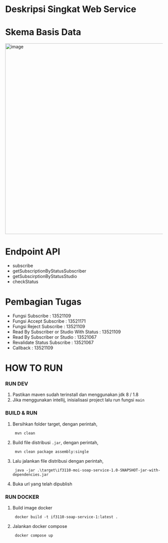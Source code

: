 # Deskripsi Singkat Web Service

# Skema Basis Data
<img width="608" alt="image" src="https://github.com/IF3110-2023-02-17/moi-soap-service/assets/73476678/7b12b58a-a300-41a5-86cc-cba0187d345e">

# Endpoint API
- subscribe
- getSubscriptionByStatusSubscriber
- getSubscirptionByStatusStudio
- checkStatus

# Pembagian Tugas
- Fungsi Subscribe : 13521109
- Fungsi Accept Subscribe : 13521171
- Fungsi Reject Subscribe : 13521109
- Read By Subscriber or Studio With Status : 13521109
- Read By Subscriber or Studio : 13521067
- Revalidate Status Subscribe : 13521067
- Callback : 13521109

# HOW TO RUN

### RUN DEV 
1. Pastikan maven sudah terinstall dan menggunakan jdk 8 / 1.8
2. Jika menggunakan intellij, inisialisasi project lalu run fungsi `main`

### BUILD & RUN
1. Bersihkan folder target, dengan perintah,

        mvn clean

2. Build file distribusi `.jar`, dengan perintah,

        mvn clean package assembly:single

3. Lalu jalankan file distribusi dengan perintah,

        java -jar .\target\if3110-moi-soap-service-1.0-SNAPSHOT-jar-with-dependencies.jar
    
4. Buka url yang telah dipublish


### RUN DOCKER
1. Build image docker

        docker build -t if3110-soap-service-1:latest .

2. Jalankan docker compose
        
        docker compose up 
